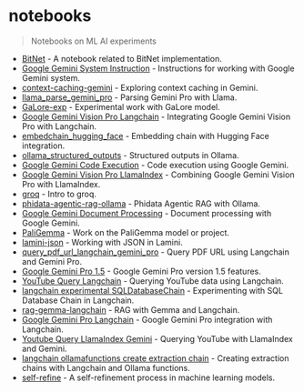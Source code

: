 # notebooks
> Notebooks on ML AI experiments

- [BitNet](./notebooks/BitNet.ipynb) - A notebook related to BitNet implementation.  
- [Google Gemini System Instruction](./notebooks/Google_Gemini_System_Instruction.ipynb) - Instructions for working with Google Gemini system.  
- [context-caching-gemini](./notebooks/context-caching-gemini.ipynb) - Exploring context caching in Gemini.  
- [llama_parse_gemini_pro](./notebooks/llama_parse_gemini_pro.ipynb) - Parsing Gemini Pro with Llama.  
- [GaLore-exp](./notebooks/GaLore-exp.ipynb) - Experimental work with GaLore model.  
- [Google Gemini Vision Pro Langchain](./notebooks/Google_Gemini_Vision_Pro_Langchain.ipynb) - Integrating Google Gemini Vision Pro with Langchain.  
- [embedchain_hugging_face](./notebooks/embedchain_hugging_face.ipynb) - Embedding chain with Hugging Face integration.  
- [ollama_structured_outputs](./notebooks/ollama_structured_outputs.ipynb) - Structured outputs in Ollama.  
- [Google Gemini Code Execution](./notebooks/Google_Gemini_Code_Execution.ipynb) - Code execution using Google Gemini.  
- [Google Gemini Vision Pro LlamaIndex](./notebooks/Google_Gemini_Vision_Pro_LlamaIndex.ipynb) - Combining Google Gemini Vision Pro with LlamaIndex.  
- [groq](./notebooks/groq.ipynb) - Intro to groq.  
- [phidata-agentic-rag-ollama](./notebooks/phidata-agentic-rag-ollama.ipynb) - Phidata Agentic RAG with Ollama.  
- [Google Gemini Document Processing](./notebooks/Google_Gemini_Document_Processing.ipynb) - Document processing with Google Gemini.  
- [PaliGemma](./notebooks/PaliGemma.ipynb) - Work on the PaliGemma model or project.  
- [lamini-json](./notebooks/lamini-json.ipynb) - Working with JSON in Lamini.  
- [query_pdf_url_langchain_gemini_pro](./notebooks/query_pdf_url_langchain_gemini_pro.ipynb) - Query PDF URL using Langchain and Gemini Pro.  
- [Google Gemini Pro 1.5](./notebooks/Google_Gemini_Pro_1.5.ipynb) - Google Gemini Pro version 1.5 features.  
- [YouTube Query Langchain](./notebooks/YouTube_Query_Langchain.ipynb) - Querying YouTube data using Langchain.  
- [langchain experimental SQLDatabaseChain](./notebooks/langchain_experimental_SQLDatabaseChain.ipynb) - Experimenting with SQL Database Chain in Langchain.  
- [rag-gemma-langchain](./notebooks/rag-gemma-langchain.ipynb) - RAG with Gemma and Langchain.  
- [Google Gemini Pro Langchain](./notebooks/Google_Gemini_Pro_Langchain.ipynb) - Google Gemini Pro integration with Langchain.  
- [Youtube Query LlamaIndex Gemini](./notebooks/Youtube_Query_LlamaIndex_Gemini.ipynb) - Querying YouTube with LlamaIndex and Gemini.  
- [langchain ollamafunctions create extraction chain](./notebooks/langchain_ollamafunctions_create_extraction_chain.ipynb) - Creating extraction chains with Langchain and Ollama functions.  
- [self-refine](./notebooks/self-refine.ipynb) - A self-refinement process in machine learning models.  
